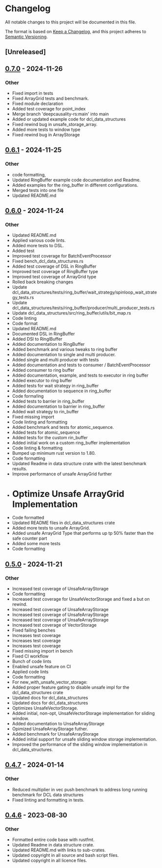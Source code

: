 # Changelog
All notable changes to this project will be documented in this file.

The format is based on [Keep a Changelog](https://keepachangelog.com/en/1.0.0/),
and this project adheres to [Semantic Versioning](https://semver.org/spec/v2.0.0.html).

## [Unreleased]

## [0.7.0](https://github.com/deepcausality-rs/deep_causality/compare/dcl_data_structures-v0.6.1...dcl_data_structures-v0.7.0) - 2024-11-26

### Other

- Fixed import in tests
- Fixed ArrayGrid tests and benchmark.
- Fixed module declaration
- Added test coverage for point_index
- Merge branch 'deepcausality-rs:main' into main
- Added or updated example code for dcl_data_structures
- Fixed rewind bug in unsafe_storage_array.
- Added more tests to window type
- Fixed rewind bug in ArrayStorage

## [0.6.1](https://github.com/deepcausality-rs/deep_causality/compare/dcl_data_structures-v0.6.0...dcl_data_structures-v0.6.1) - 2024-11-25

### Other

- code formatting,
- Updated RingBuffer example code documentation and Readme.
- Added examples for the ring_buffer in different configurations.
- Merged tests into one file
- Updated README.md

## [0.6.0](https://github.com/deepcausality-rs/deep_causality/compare/dcl_data_structures-v0.5.0...dcl_data_structures-v0.6.0) - 2024-11-24

### Other

- Updated README.md
- Applied various code lints.
- Added more tests to DSL.
- Added test
- Improved test coverage for BatchEventProcessor
- Fixed bench_dcl_data_structures.rs
- Added test coverage of DSL in RingBuffer
- Improved test coverage of RingBuffer type
- Improved test coverage of ArrayGrid type
- Rolled back breaking changes
- Update dcl_data_structures/tests/ring_buffer/wait_strategy/spinloop_wait_strategy_tests.rs
- Update dcl_data_structures/tests/ring_buffer/producer/multi_producer_tests.rs
- Update dcl_data_structures/src/ring_buffer/utils/bit_map.rs
- Code linting
- Code format
- Updated README.md
- Documented DSL in RingBuffer
- Added DSl to RinglBuffer
- Added documentation to RingBuffer
- Added benchmark and various tweaks to ring buffer
- Added documentation to single and multi producer.
- Added single and multi producer with tests
- Added documentation and tests to consumer / BatchEventProcessor
- Added consumer to ring buffer
- Added documentation, example, and tests to executor in ring buffer
- Added executor to ring buffer
- Added tests for wait strategy in ring_buffer
- Added documentation to sequence in ring_buffer
- Code forma!ing
- Added tests to barrier in ring_buffer
- Added documentation to barrier in ring_buffer
- Added wait strategy to rin_buffer
- Fixed missing import
- Code linting and formatting
- Added benchmark and tests for atomic_sequence.
- Added tests for atomic_sequence
- Added tests for the custom rin_buffer
- Added initial work on a custom ring_buffer implementation
- Code linting & formatting
- Bumped up minimum rust version to 1.80.
- Code formatting
- Updated Readme in data structure crate with the latest benchmark results.
- Improve performance of unsafe ArrayGrid further
- # Optimize Unsafe ArrayGrid Implementation
- Code formatted
- Updated README files in dcl_data_structures crate
- Added more tests to  unsafe ArrayGrid.
- Added unsafe ArrayGrid Type that performs up tp 50% faster than the safe counter part
- Added some more tests
- Code formatting

## [0.5.0](https://github.com/deepcausality-rs/deep_causality/compare/dcl_data_structures-v0.4.7...dcl_data_structures-v0.5.0) - 2024-11-21

### Other

- Increased test coverage of UnsafeArrayStorage
- Code formatting
- Increased test coverage for UnsafeVectorStorage and fixed a but on rewind.
- Increased test coverage of UnsafeArrayStorage
- Increased test coverage of UnsafeArrayStorage
- Increased test coverage of UnsafeArrayStorage
- Increased test coverage of VectorStorage
- Fixed failing benches
- Increases test coverage
- Increases test coverage
- Increases test coverage
- Fixed missing import in bench
- Fixed CI workflow
- Bunch of code lints
- Enabled unsafe feature on CI
- Applied code lints
- Code formatting
- For new_with_unsafe_vector_storage:
- Added proper feature gating to disable unsafe impl for the dcl_data_structures crate
- Updated docs for dcl_data_structures
- Updated docs for dcl_data_structures
- Optimizes UnsafeVectorStorage.
- Added initial, non-opt, UnsafeVectorStorage implementation for sliding window.
- Added documentation to UnsafeArrayStorage
- Opimized UnsafeArrayStorage futher.
- Added benchmark for UnsafeArrayStorage
- Added initial support for unsafe sliding window storage implementation.
- Improved the performance of the sliding window implementation in dcl_data_structures.

## [0.4.7](https://github.com/deepcausality-rs/deep_causality/compare/dcl_data_structures-v0.4.6...dcl_data_structures-v0.4.7) - 2024-01-14

### Other
- Reduced multiplier in vec push benchmark to address long running benchmark for DCL data structures
- Fixed linting and formatting in tests.

## [0.4.6](https://github.com/deepcausality-rs/deep_causality/compare/dcl_data_structures-v0.4.5...dcl_data_structures-v0.4.6) - 2023-08-30

### Other
- Formatted entire code base with rustfmt.
- Updated Readme in data structure crate.
- Updated README.md with links to sub-crates.
- Updated copyright in all source and bash script files.
- Updated copyright in all licence files.
